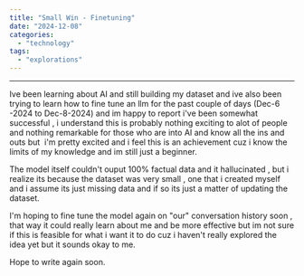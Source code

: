 ```yaml
---
title: "Small Win - Finetuning"
date: "2024-12-08"
categories: 
  - "technology"
tags: 
  - "explorations"
---
```


* * *

Ive been learning about AI and still building my dataset and ive also been trying to learn how to fine tune an llm for the past couple of days (Dec-6 -2024 to Dec-8-2024) and im happy to report i've been somewhat successful , i understand this is probably nothing exciting to alot of people and nothing remarkable for those who are into AI and know all the ins and outs but  i'm pretty excited and i feel this is an achievement cuz i know the limits of my knowledge and im still just a beginner.

The model itself couldn't ouput 100% factual data and it hallucinated , but i realize its because the dataset was very small , one that i created myself and i assume its just missing data and if so its just a matter of updating the dataset.

I'm hoping to fine tune the model again on "our" conversation history soon , that way it could really learn about me and be more effective but im not sure if this is feasible for what i want it to do cuz i haven't really explored the idea yet but it sounds okay to me.

Hope to write again soon.
